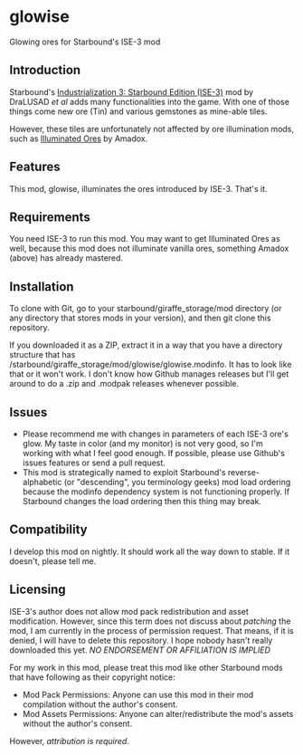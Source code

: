 # glowise
Glowing ores for Starbound's ISE-3 mod

Introduction
------------

Starbound's [Industrialization 3: Starbound Edition (ISE-3)](http://community.playstarbound.com/index.php?resources/industrilization-3-starbound-edition-ise-3.2531/) mod by DraLUSAD _et al_ adds many functionalities into the game.
With one of those things come new ore (Tin) and various gemstones as mine-able tiles.

However, these tiles are unfortunately not affected by ore illumination mods, such as [Illuminated Ores](http://community.playstarbound.com/index.php?resources/illuminated-ores.2429/) by Amadox.

Features
--------

This mod, glowise, illuminates the ores introduced by ISE-3. That's it.

Requirements
------------

You need ISE-3 to run this mod. You may want to get Illuminated Ores as well, because this mod does not illuminate vanilla ores, something Amadox (above) has already mastered.

Installation
------------

To clone with Git, go to your starbound/giraffe_storage/mod directory (or any directory that stores mods in your version), and then git clone this repository.

If you downloaded it as a ZIP, extract it in a way that you have a directory structure that has /starbound/giraffe_storage/mod/glowise/glowise.modinfo. It has to look like that or it won't work. I don't know how Github manages releases but I'll get around to do a .zip and .modpak releases whenever possible.

Issues
------

* Please recommend me with changes in parameters of each ISE-3 ore's glow. My taste in color (and my monitor) is not very good, so I'm working with what I feel good enough. If possible, please use Github's issues features or send a pull request.
* This mod is strategically named to exploit Starbound's reverse-alphabetic (or "descending", you terminology geeks) mod load ordering because the modinfo dependency system is not functioning properly. If Starbound changes the load ordering then this thing may break.

Compatibility
-------------

I develop this mod on nightly. It should work all the way down to stable. If it doesn't, please tell me.

Licensing
---------

ISE-3's author does not allow mod pack redistribution and asset modification. However, since this term does not discuss about *patching* the mod, I am currently in the process of permission request. That means, if it is denied, I will have to delete this repository. I hope nobody hasn't really downloaded this yet. *NO ENDORSEMENT OR AFFILIATION IS IMPLIED*

For my work in this mod, please treat this mod like other Starbound mods that have following as their copyright notice:

* Mod Pack Permissions: Anyone can use this mod in their mod compilation without the author's consent.
* Mod Assets Permissions: Anyone can alter/redistribute the mod's assets without the author's consent.

However, *attribution is required*.
